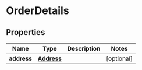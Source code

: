 # OrderDetails

## Properties
Name | Type | Description | Notes
------------ | ------------- | ------------- | -------------
**address** | [**Address**](Address.md) |  |  [optional]
